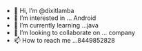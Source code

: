 - 👋 Hi, I’m @dixitlamba
- 👀 I’m interested in ... Android
- 🌱 I’m currently learning ...java
- 💞️ I’m looking to collaborate on ... company
- 📫 How to reach me ...8449852828

<!---
dixitlamba/dixitlamba is a ✨ special ✨ repository because its `README.md` (this file) appears on your GitHub profile.
You can click the Preview link to take a look at your changes.
--->

